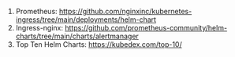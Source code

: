 1. Prometheus: https://github.com/nginxinc/kubernetes-ingress/tree/main/deployments/helm-chart
2. Ingress-nginx: https://github.com/prometheus-community/helm-charts/tree/main/charts/alertmanager
3. Top Ten Helm Charts: https://kubedex.com/top-10/